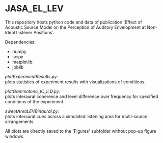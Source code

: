 # JASA_EL_LEV
This repository hosts python code and data of publication 'Effect of Acoustic Source Model on the Perception of Auditory Envelopment at Non-Ideal Listener Positions'.

Dependencies:
* numpy
* scipy
* matplotlib
* joblib
  
  
*plotExperimentResults.py*:  
plots statistics of experiment results with visualizations of conditions.  
  
*plotGammatone_IC_ILD.py*:  
plots interaural coherence and level difference over frequency for specified conditions of the experiment.  
  
*sweetAreaLEVBinaural.py*:  
plots interaural cues across a simulated listening area for multi-source arrangements.    
  
All plots are directly saved to the 'Figures' subfolder without pop-up figure windows.
